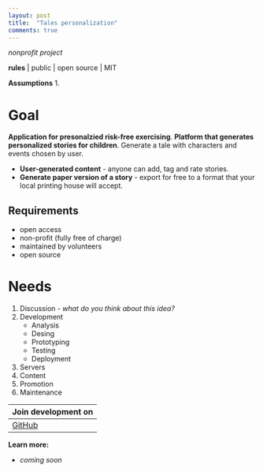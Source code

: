 ```yaml
---
layout: post
title:  "Tales personalization"
comments: true
---
```


*nonprofit project*

**rules** | public | open source | MIT

**Assumptions**
1. 

# **Goal**
**Application for presonalzied risk-free exercising**.
**Platform that generates personalized stories for children**. Generate a tale with characters and events chosen by user.
* **User-generated content** - anyone can add, tag and rate stories.
* **Generate paper version of a story** - export for free to a format that your local printing house will accept.

## Requirements
* open access 
* non-profit (fully free of charge)
* maintained by volunteers 
* open source

# Needs
1. Discussion - *what do you think about this idea?*
2. Development
	* Analysis
	* Desing
	* Prototyping
	* Testing
	* Deployment 
3. Servers
4. Content
5. Promotion
6. Maintenance

| **Join development on** | 
|------|
[GitHub]() | [Facebook]() | [Reddit]() | [Discord]()

**Learn more:**
* *coming soon*

